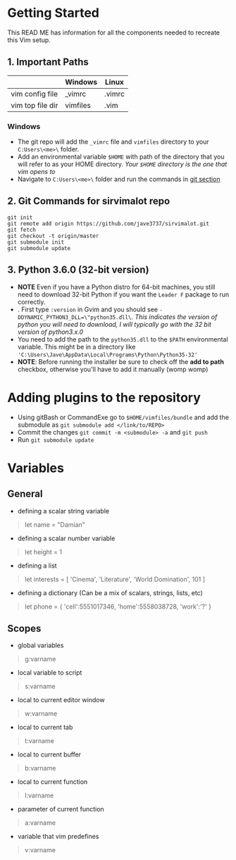 # Getting Started
This READ ME has information for all the components needed to recreate this Vim setup. 

## 1. Important Paths
|                     | Windows 	    | Linux 	|
|---------------------|---------------|---------|
| vim config file  	  | \_vimrc       | .vimrc  |
| vim top file dir	  | vimfiles      | .vim	  |

### Windows 
+ The git repo will add the `_vimrc` file and `vimfiles` directory to your `C:Users\<me>\` folder.  
+ Add an environmental variable `$HOME` with path of the directory that you will refer to as your HOME directory. *Your `$HOME` directory is the one that vim opens to* 
+ Navigate to `C:Users\<me>\` folder and run the commands in [git section]((https://github.com/jave3737/sirvimalot#Git-commands-for-sirvimalot-repo))

## 2. Git Commands for sirvimalot repo
```@console
git init
git remote add origin https://github.com/jave3737/sirvimalot.git
git fetch
git checkout -t origin/master
git submodule init 
git submodule update
```
## 3. Python 3.6.0 (32-bit version) 
* __NOTE__ Even if you have a Python distro for 64-bit machines, you still need to download 32-bit Python if you want the `Leader F` package to run correctly. 
* . First type `:version` in Gvim and you should see `-DDYNAMIC_PYTHON3_DLL=\"python35.dll\`. *This indicates the version of python you will need to download, I will typically go with the 32 bit version of python3.x.0*
* You need to add the path to the `python35.dll` to the `$PATH` environmental variable. This might be in a directory like `'C:\Users\Jave\AppData\Local\Programs\Python\Python35-32'`
* __NOTE__: Before running the installer be sure to check off the __add to path__ checkbox, otherwise you'll have to add it manually (womp womp)

# Adding plugins to the repository 
* Using gitBash or CommandExe go to `$HOME/vimfiles/bundle` and add the submodule as `git submodule add </link/to/REPO>`
* Commit the changes `git commit -m <submodule> -a` and `git push` 
* Run `git submodule update`

# Variables
## General 
* defining a scalar string variable
> let name = "Damian"
* defining a scalar number variable 
> let height = 1
* defining a list 
> let interests = [ 'Cinema', 'Literature', 'World Domination', 101 ]
* defining a dictionary (Can be a mix of scalars, strings, lists, etc)
> let phone     = { 'cell':5551017346, 'home':5558038728, 'work':'?' }
## Scopes
* global variables 
> g:varname 
* local variable to script
> s:varname 
* local to current editor window
> w:varname 
* local to current tab
> t:varname 
* local to current buffer
> b:varname 
* local to current function
> l:varname 
* parameter of current function
> a:varname 
* variable that vim predefines
> v:varname 

## 
